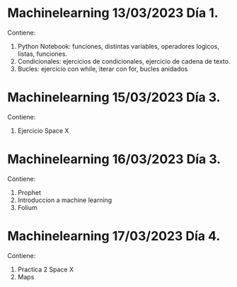 # Machinelearning 13/03/2023 Día 1.

Contiene: 

1. Python Notebook: funciones, distintas variables, operadores logicos, listas, funciones.
2. Condicionales: ejercicios de condicionales, ejercicio de cadena de texto. 
3. Bucles: ejercicio con while, iterar con for, bucles anidados


# Machinelearning 15/03/2023 Día 3.

Contiene: 

1. Ejercicio Space X 


# Machinelearning 16/03/2023 Día 3.

Contiene:

1. Prophet
2. Introduccion a machine learning
3. Folium


# Machinelearning 17/03/2023 Día 4.

Contiene:

1. Practica 2 Space X 
2. Maps
